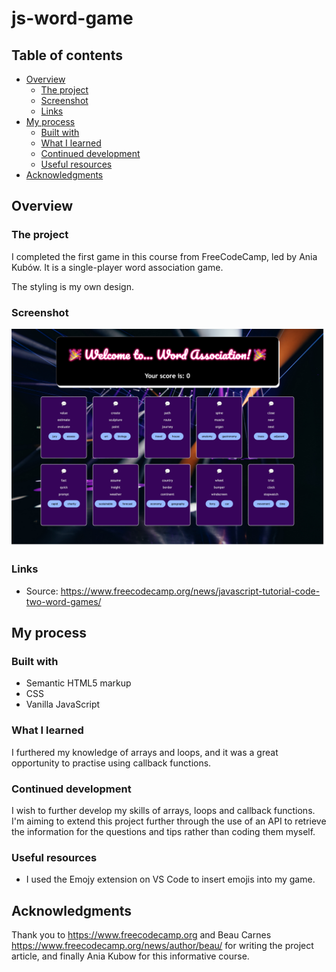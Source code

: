 # js-word-game

## Table of contents

- [Overview](#overview)
  - [The project](#the-project)
  - [Screenshot](#screenshot)
  - [Links](#links)
- [My process](#my-process)
  - [Built with](#built-with)
  - [What I learned](#what-i-learned)
  - [Continued development](#continued-development)
  - [Useful resources](#useful-resources)
- [Acknowledgments](#acknowledgments)

## Overview

### The project

I completed the first game in this course from FreeCodeCamp, led by Ania Kubów. It is a single-player word association game.

The styling is my own design.

<!-- At the end of the course, I added an extra feature of my own so both of the buttons would be disabled after the user had clicked on their first choice. Before this, the user was able to click on the correct answer and score a point back if their first choice had been wrong, and vice versa: there was the danger of losing a point by being able to click on the wrong answer after submitting the correct answer first. -->

### Screenshot

![screenshot](screenshot.jpg)

### Links

- Source: https://www.freecodecamp.org/news/javascript-tutorial-code-two-word-games/

## My process

### Built with

- Semantic HTML5 markup
- CSS
- Vanilla JavaScript

### What I learned

I furthered my knowledge of arrays and loops, and it was a great opportunity to practise using callback functions.

### Continued development

I wish to further develop my skills of arrays, loops and callback functions. I'm aiming to extend this project further through the use of an API to retrieve the information for the questions and tips rather than coding them myself.

### Useful resources

- I used the Emojy extension on VS Code to insert emojis into my game.

## Acknowledgments

Thank you to https://www.freecodecamp.org and Beau Carnes https://www.freecodecamp.org/news/author/beau/ for writing the project article, and finally Ania Kubow for this informative course.
